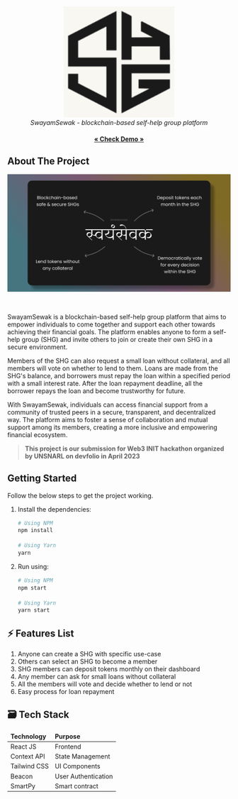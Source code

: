<div align="center">
  <img src="/public/logo192.png" alt="CryptQuiz logo" height="250">
  <br />
  <em>SwayamSewak -  blockchain-based self-help group platform</em><br/>
  <h4><a href="https://SwayamSewak.netlify.app/" target="_blank">« Check Demo »</a></h4>
</div>

## About The Project
<div align="center">
  <img src="/public/OG_Image.png" alt="CryptQuiz logo" width="900">
</div>

&nbsp;

SwayamSewak is a blockchain-based self-help group platform that aims to empower individuals to come together and support each other towards achieving their financial goals. The platform enables anyone to form a self-help group (SHG) and invite others to join or create their own SHG in a secure environment.

Members of the SHG can also request a small loan without collateral, and all members will vote on whether to lend to them. Loans are made from the SHG's balance, and borrowers must repay the loan within a specified period with a small interest rate. After the loan repayment deadline, all the borrower repays the loan and become trustworthy for future.

With SwayamSewak, individuals can access financial support from a community of trusted peers in a secure, transparent, and decentralized way. The platform aims to foster a sense of collaboration and mutual support among its members, creating a more inclusive and empowering financial ecosystem.

>  **This project is our submission for Web3 INIT hackathon organized by UNSNARL on devfolio in April 2023**


## Getting Started

Follow the below steps to get the project working.

1. Install the dependencies:

   ```sh
   # Using NPM
   npm install

   # Using Yarn
   yarn
   ```

2. Run using:

   ```sh
   # Using NPM
   npm start

   # Using Yarn
   yarn start
   ```

## ⚡ Features List

1. Anyone can create a SHG with specific use-case
2. Others can select an SHG to become a member
3. SHG members can deposit tokens monthly on their dashboard
4. Any member can ask for small loans without collateral
5. All the members will vote and decide whether to lend or not
6. Easy process for loan repayment

## 🗃 Tech Stack

<div align="center">
  <table>
    <thead>
      <td><strong>Technology</strong></td>
      <td><strong>Purpose</strong></td>
    </thead>
    <tbody>
      <tr>
        <td>React JS</td>
        <td>Frontend</td>
      </tr>
      <tr>
        <td>Context API</td>
        <td>State Management</td>
      </tr>
      <tr>
        <td>Tailwind CSS</td>
        <td>UI Components</td>
      </tr>
      <tr>
        <td>Beacon</td>
        <td>User Authentication</td>
      </tr>
      <tr>
        <td>SmartPy</td>
        <td>Smart contract</td>
      </tr>
    </tbody>
  </table>
</div>
